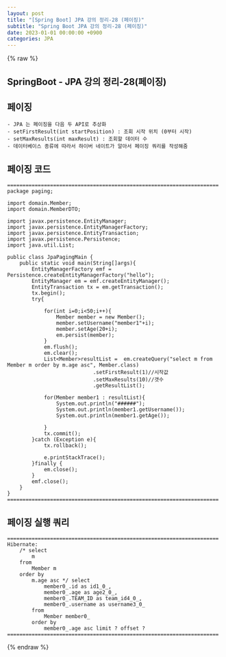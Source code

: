 ```yaml
---
layout: post
title: "[Spring Boot] JPA 강의 정리-28 (페이징)"
subtitle: "Spring Boot JPA 강의 정리-28 (페이징)"
date: 2023-01-01 00:00:00 +0900
categories: JPA
---
```

{% raw %}
## SpringBoot - JPA 강의 정리-28(페이징)  
  
## 페이징  
	- JPA 는 페이징을 다음 두 API로 추상화  
	- setFirstResult(int startPosition) : 조회 시작 위치 (0부터 시작)  
	- setMaxResults(int maxResult) : 조회할 데이터 수  
	- 데이터베이스 종류에 따라서 하이버 네이트가 알아서 페이징 쿼리를 작성해줌  
  
## 페이징 코드  
	=====================================================================  
	package paging;  
  
	import domain.Member;  
	import domain.MemberDTO;  
  
	import javax.persistence.EntityManager;  
	import javax.persistence.EntityManagerFactory;  
	import javax.persistence.EntityTransaction;  
	import javax.persistence.Persistence;  
	import java.util.List;  
  
	public class JpaPagingMain {  
		public static void main(String[]args){  
			EntityManagerFactory emf = Persistence.createEntityManagerFactory("hello");  
			EntityManager em = emf.createEntityManager();  
			EntityTransaction tx = em.getTransaction();  
			tx.begin();  
			try{  
  
				for(int i=0;i<50;i++){  
					Member member = new Member();  
					member.setUsername("member1"+i);  
					member.setAge(20+i);  
					em.persist(member);  
				}  
				em.flush();  
				em.clear();  
				List<Member>resultList =  em.createQuery("select m from Member m order by m.age asc", Member.class)  
								.setFirstResult(1)//시작값  
								.setMaxResults(10)//갯수  
								.getResultList();  
  
				for(Member member1 : resultList){  
					System.out.println("######");  
					System.out.println(member1.getUsername());  
					System.out.println(member1.getAge());  
  
				}  
				tx.commit();  
			}catch (Exception e){  
				tx.rollback();  
  
				e.printStackTrace();  
			}finally {  
				em.close();  
			}  
			emf.close();  
		}  
	}  
	=====================================================================  
  
## 페이징 실행 쿼리  
  
	=====================================================================  
	Hibernate:  
		/* select  
			m  
		from  
			Member m  
		order by  
			m.age asc */ select  
				member0_.id as id1_0_,  
				member0_.age as age2_0_,  
				member0_.TEAM_ID as team_id4_0_,  
				member0_.username as username3_0_  
			from  
				Member member0_  
			order by  
				member0_.age asc limit ? offset ?  
	=====================================================================  
  

{% endraw %}
